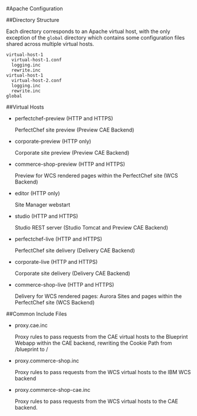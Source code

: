 #Apache Configuration

##Directory Structure

Each directory corresponds to an Apache virtual host, with the only exception of the ```global``` directory
which contains some configuration files shared across multiple virtual hosts.


    virtual-host-1
      virtual-host-1.conf
      logging.inc
      rewrite.inc
    virtual-host-1
      virtual-host-2.conf
      logging.inc
      rewrite.inc
    global


##Virtual Hosts


* perfectchef-preview (HTTP and HTTPS)

    PerfectChef site preview (Preview CAE Backend)

* corporate-preview (HTTP only)

    Corporate site preview (Preview CAE Backend)

* commerce-shop-preview (HTTP and HTTPS)

    Preview for WCS rendered pages within the PerfectChef site (WCS Backend)

* editor (HTTP only)

    Site Manager webstart

* studio (HTTP and HTTPS)

    Studio REST server (Studio Tomcat and Preview CAE Backend)

* perfectchef-live (HTTP and HTTPS)

    PerfectChef site delivery (Delivery CAE Backend)

* corporate-live (HTTP and HTTPS)

    Corporate site delivery (Delivery CAE Backend)

* commerce-shop-live (HTTP and HTTPS)

    Delivery for WCS rendered pages: Aurora Sites and pages within the PerfectChef site (WCS Backend)

##Common Include Files

* proxy.cae.inc

    Proxy rules to pass requests from the CAE virtual hosts to the Blueprint Webapp within the CAE backend, rewriting the Cookie Path from /blueprint to /

* proxy.commerce-shop.inc

    Proxy rules to pass requests from the WCS virtual hosts to the IBM WCS backend

* proxy.commerce-shop-cae.inc

    Proxy rules to pass requests from the WCS virtual hosts to the CAE backend.



